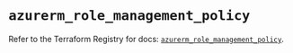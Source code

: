 # `azurerm_role_management_policy`

Refer to the Terraform Registry for docs: [`azurerm_role_management_policy`](https://registry.terraform.io/providers/hashicorp/azurerm/4.28.0/docs/resources/role_management_policy).

